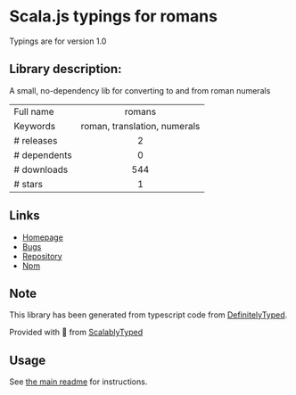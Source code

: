 
# Scala.js typings for romans

Typings are for version 1.0

## Library description:
A small, no-dependency lib for converting to and from roman numerals

|                    |                 |
| ------------------ | :-------------: |
| Full name          | romans |
| Keywords           | roman, translation, numerals |
| # releases         | 2 |
| # dependents       | 0 |
| # downloads        | 544 |
| # stars            | 1 |

## Links
- [Homepage](https://github.com/qbunt/romanize#readme)
- [Bugs](https://github.com/qbunt/romanize/issues)
- [Repository](https://github.com/qbunt/romans)
- [Npm](https://www.npmjs.com/package/romans)
    


## Note
This library has been generated from typescript code from [DefinitelyTyped](https://definitelytyped.org).

Provided with :purple_heart: from [ScalablyTyped](https://github.com/oyvindberg/ScalablyTyped)

## Usage
See [the main readme](../../readme.md) for instructions.


